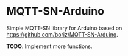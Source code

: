 # MQTT-SN-Arduino

Simple MQTT-SN library for Arduino based on https://github.com/boriz/MQTT-SN-Arduino.

**TODO**: Implement more functions.